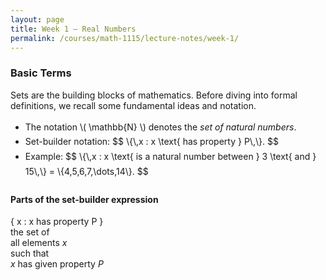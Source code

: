```yaml
---
layout: page
title: Week 1 — Real Numbers
permalink: /courses/math-1115/lecture-notes/week-1/
---
```


### Basic Terms

Sets are the building blocks of mathematics. Before diving into formal definitions, we recall some fundamental ideas and notation.

<ul style="margin-top:0.75rem; line-height:1.7;">
  <li>The notation \( \mathbb{N} \) denotes the <em>set of natural numbers</em>.</li>
  <li>Set-builder notation:
    $$
    \{\,x : x \text{ has property } P\,\}.
    $$
  </li>
  <li>Example:
    $$
    \{\,x : x \text{ is a natural number between } 3 \text{ and } 15\,\}
    = \{4,5,6,7,\dots,14\}.
    $$
  </li>
</ul>


<!-- ==========================================
     SET-BUILDER DIAGRAM  (copy-paste block)
=========================================== -->
<h4 style="margin-top:1.5rem;">Parts of the set-builder expression</h4>

<div class="sbn-wrap">
  <div class="sbn-expr">
    <span class="sbn-set">{</span>
    <span class="sbn-elem">x</span>
    <span class="sbn-such"> : </span>
    <span class="sbn-prop">x has property P</span>
    <span class="sbn-set">}</span>
  </div>

  <div class="sbn-legend">
    <div><span class="dot set"></span> the set of</div>
    <div><span class="dot elem"></span> all elements <em>x</em></div>
    <div><span class="dot such"></span> such that</div>
    <div><span class="dot prop"></span> <em>x</em> has given property <em>P</em></div>
  </div>
</div>

